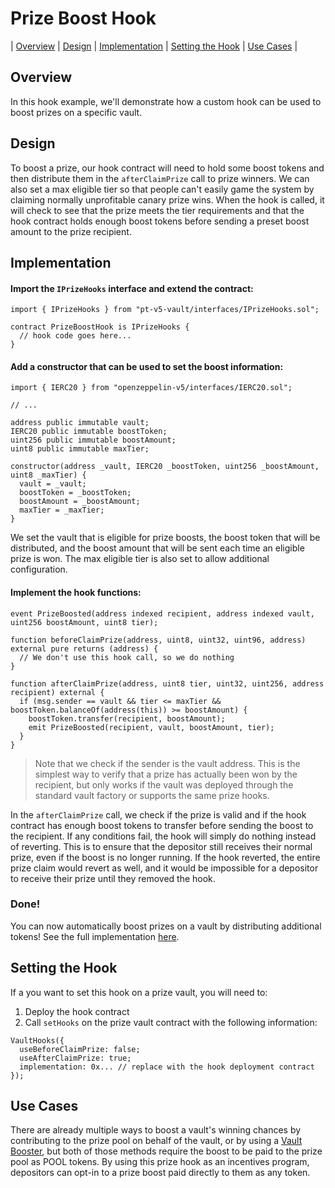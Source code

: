 # Prize Boost Hook

| [Overview](#overview)
| [Design](#design)
| [Implementation](#implementation)
| [Setting the Hook](#setting-the-hook)
| [Use Cases](#use-cases)
|

## Overview

In this hook example, we'll demonstrate how a custom hook can be used to boost prizes on a specific vault.

## Design

To boost a prize, our hook contract will need to hold some boost tokens and then distribute them in the `afterClaimPrize` call to prize winners. We can also set a max eligible tier so that people can't easily game the system by claiming normally unprofitable canary prize wins. When the hook is called, it will check to see that the prize meets the tier requirements and that the hook contract holds enough boost tokens before sending a preset boost amount to the prize recipient.

## Implementation

#### Import the `IPrizeHooks` interface and extend the contract:

```solidity
import { IPrizeHooks } from "pt-v5-vault/interfaces/IPrizeHooks.sol";

contract PrizeBoostHook is IPrizeHooks {
  // hook code goes here...
}
```

#### Add a constructor that can be used to set the boost information:

```solidity
import { IERC20 } from "openzeppelin-v5/interfaces/IERC20.sol";

// ...

address public immutable vault;
IERC20 public immutable boostToken;
uint256 public immutable boostAmount;
uint8 public immutable maxTier;

constructor(address _vault, IERC20 _boostToken, uint256 _boostAmount, uint8 _maxTier) {
  vault = _vault;
  boostToken = _boostToken;
  boostAmount = _boostAmount;
  maxTier = _maxTier;
}
```

We set the vault that is eligible for prize boosts, the boost token that will be distributed, and the boost amount that will be sent each time an eligible prize is won. The max eligible tier is also set to allow additional configuration.

#### Implement the hook functions:

```solidity
event PrizeBoosted(address indexed recipient, address indexed vault, uint256 boostAmount, uint8 tier);

function beforeClaimPrize(address, uint8, uint32, uint96, address) external pure returns (address) {
  // We don't use this hook call, so we do nothing
}

function afterClaimPrize(address, uint8 tier, uint32, uint256, address recipient) external {
  if (msg.sender == vault && tier <= maxTier && boostToken.balanceOf(address(this)) >= boostAmount) {
    boostToken.transfer(recipient, boostAmount);
    emit PrizeBoosted(recipient, vault, boostAmount, tier);
  }
}
```

> Note that we check if the sender is the vault address. This is the simplest way to verify that a prize has actually been won by the recipient, but only works if the vault was deployed through the standard vault factory or supports the same prize hooks.

In the `afterClaimPrize` call, we check if the prize is valid and if the hook contract has enough boost tokens to transfer before sending the boost to the recipient. If any conditions fail, the hook will simply do nothing instead of reverting. This is to ensure that the depositor still receives their normal prize, even if the boost is no longer running. If the hook reverted, the entire prize claim would revert as well, and it would be impossible for a depositor to receive their prize until they removed the hook.

### Done!

You can now automatically boost prizes on a vault by distributing additional tokens! See the full implementation [here](./PrizeBoostHook.sol).

## Setting the Hook

If a you want to set this hook on a prize vault, you will need to:

1. Deploy the hook contract
2. Call `setHooks` on the prize vault contract with the following information:

```solidity
VaultHooks({
  useBeforeClaimPrize: false;
  useAfterClaimPrize: true;
  implementation: 0x... // replace with the hook deployment contract
});
```

## Use Cases

There are already multiple ways to boost a vault's winning chances by contributing to the prize pool on behalf of the vault, or by using a [Vault Booster](https://github.com/GenerationSoftware/pt-v5-vault-boost), but both of those methods require the boost to be paid to the prize pool as POOL tokens. By using this prize hook as an incentives program, depositors can opt-in to a prize boost paid directly to them as any token.
